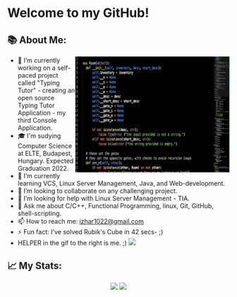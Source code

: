 # Welcome to my GitHub! 
## 📚 About Me:
<a href="https://github.com/izitPro/"><img align="right" width="350" height="263" src="https://github.com/izitPro/izitPro/blob/master/misc/prof.gif"></a>
  - 🔭 I’m currently working on a self-paced project called "Typing Tutor" - creating an open source Typing Tutor Application - my third Console Application.
  - 🎓 I'm sudying Computer Science at ELTE, Budapest, Hungary. Expected Graduation 2022. 
  - 🌱 I’m currently learning VCS, Linux Server Management, Java, and Web-development. 
  - 👯 I’m looking to collaborate on any challenging project. 
  - 🤔 I’m looking for help with Linux Server Management - TIA.
  - 💬 Ask me about C/C++, Functional Programming, linux, Git, GitHub, shell-scripting.
  - 📫 How to reach me: izhar1022@gmail.com
  - ⚡ Fun fact: I've solved Rubik's Cube in 42 secs- ;)
  - HELPER in the gif to the right is me. ;)
 <a href="https://github.com/izitPro"> <img src="https://komarev.com/ghpvc/?username=izitPro&label=Profile+Views&color=2e8b57&style=flat" /></a>

## 📈 My Stats:
<p align="center">
<a href="https://github-readme-stats.vercel.app/api?username=izitPro&count_private=true&show_icons=true&theme=gruvbox">
  <img src="https://github-readme-stats.vercel.app/api?username=izitPro&count_private=true&show_icons=true&theme=gruvbox" /></a>
<a href="https://github.com/izitPro/">
  <img width = "40%"src="https://github-readme-stats.vercel.app/api/top-langs/?username=izitPro&layout=compact&theme=gruvbox" /></a>
  
<p>&nbsp;</p>
